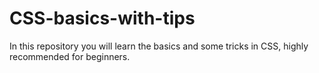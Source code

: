 # CSS-basics-with-tips
In this repository you will learn the basics and some tricks in CSS, highly recommended for beginners.

